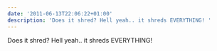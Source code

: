 ```yaml
---
date: '2011-06-13T22:06:22+01:00'
description: 'Does it shred? Hell yeah.. it shreds EVERYTHING! '
---
```

Does it shred? Hell yeah.. it shreds EVERYTHING! 
